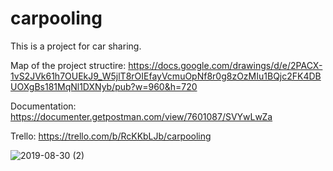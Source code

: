 # carpooling
This is a project for car sharing.

Map of the project structire: https://docs.google.com/drawings/d/e/2PACX-1vS2JVk61h7OUEkJ9_W5jlT8rOIEfayVcmuOpNf8r0g8zOzMIu1BQjc2FK4DBUOXgBs181MqNl1DXNyb/pub?w=960&h=720

Documentation:
https://documenter.getpostman.com/view/7601087/SVYwLwZa


Trello:
https://trello.com/b/RcKKbLJb/carpooling

![2019-08-30 (2)](https://user-images.githubusercontent.com/39421427/64016912-ead1d680-cb30-11e9-93c4-84a8a31bc3b7.png)
